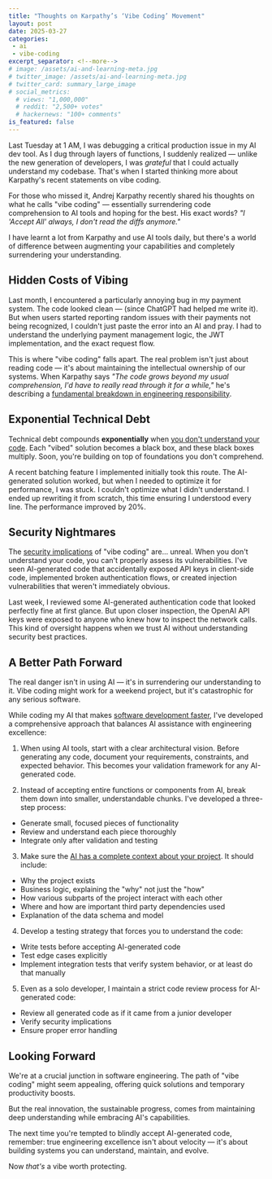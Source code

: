 ```yaml
---
title: "Thoughts on Karpathy’s ‘Vibe Coding’ Movement"
layout: post
date: 2025-03-27
categories:
 - ai
 - vibe-coding
excerpt_separator: <!--more-->
# image: /assets/ai-and-learning-meta.jpg
# twitter_image: /assets/ai-and-learning-meta.jpg
# twitter_card: summary_large_image
# social_metrics:
  # views: "1,000,000"
  # reddit: "2,500+ votes"
  # hackernews: "100+ comments"
is_featured: false
---
```


Last Tuesday at 1 AM, I was debugging a critical production issue in my AI dev tool. As I dug through layers of functions, I suddenly realized — unlike the new generation of developers, I was *grateful* that I could actually understand my codebase. That's when I started thinking more about Karpathy's recent statements on vibe coding.

For those who missed it, Andrej Karpathy recently shared his thoughts on what he calls "vibe coding" — essentially surrendering code comprehension to AI tools and hoping for the best. His exact words? *"I 'Accept All' always, I don't read the diffs anymore."* 

I have learnt a lot from Karpathy and use AI tools daily, but there's a world of difference between augmenting your capabilities and completely surrendering your understanding.

<!--more-->

## Hidden Costs of Vibing

Last month, I encountered a particularly annoying bug in my payment system. The code looked clean — (since ChatGPT had helped me write it). But when users started reporting random issues with their payments not being recognized, I couldn't just paste the error into an AI and pray. I had to understand the underlying payment management logic, the JWT implementation, and the exact request flow.

This is where "vibe coding" falls apart. The real problem isn't just about reading code — it's about maintaining the intellectual ownership of our systems. When Karpathy says *"The code grows beyond my usual comprehension, I'd have to really read through it for a while,"* he's describing a [fundamental breakdown in engineering responsibility](/blog/ai-illiterate-programmers). 

## Exponential Technical Debt

Technical debt compounds **exponentially** when [you don't understand your code](/blog/ai-and-learning). Each "vibed" solution becomes a black box, and these black boxes multiply. Soon, you're building on top of foundations you don't comprehend.

A recent batching feature I implemented initially took this route. The AI-generated solution worked, but when I needed to optimize it for performance, I was stuck. I couldn't optimize what I didn't understand. I ended up rewriting it from scratch, this time ensuring I understood every line. The performance improved by 20%.

## Security Nightmares

The [security implications](/blog/vibe-coding-fantasy) of "vibe coding" are... unreal. When you don't understand your code, you can't properly assess its vulnerabilities. I've seen AI-generated code that accidentally exposed API keys in client-side code, implemented broken authentication flows, or created injection vulnerabilities that weren't immediately obvious.

Last week, I reviewed some AI-generated authentication code that looked perfectly fine at first glance. But upon closer inspection, the OpenAI API keys were exposed to anyone who knew how to inspect the network calls. This kind of oversight happens when we trust AI without understanding security best practices.

<!-- newsletter_widget -->


## A Better Path Forward

The real danger isn't in using AI — it's in surrendering our understanding to it. Vibe coding might work for a weekend project, but it's catastrophic for any serious software.

While coding my AI that makes [software development faster](https://gigamind.dev/), I've developed a comprehensive approach that balances AI assistance with engineering excellence:

1. When using AI tools, start with a clear architectural vision. Before generating any code, document your requirements, constraints, and expected behavior. This becomes your validation framework for any AI-generated code.

2. Instead of accepting entire functions or components from AI, break them down into smaller, understandable chunks. I've developed a three-step process:
  * Generate small, focused pieces of functionality
  * Review and understand each piece thoroughly
  * Integrate only after validation and testing

3. Make sure the [AI has a complete context about your project](https://gigamind.dev/). It should include:
  * Why the project exists
  * Business logic, explaining the "why" not just the "how"
  * How various subparts of the project interact with each other
  * Where and how are important third party dependencies used
  * Explanation of the data schema and model 

4. Develop a testing strategy that forces you to understand the code:
  * Write tests before accepting AI-generated code
  * Test edge cases explicitly
  * Implement integration tests that verify system behavior, or at least do that manually

5. Even as a solo developer, I maintain a strict code review process for AI-generated code:
  * Review all generated code as if it came from a junior developer
  * Verify security implications
  * Ensure proper error handling


## Looking Forward

We're at a crucial junction in software engineering. The path of "vibe coding" might seem appealing, offering quick solutions and temporary productivity boosts. 

But the real innovation, the sustainable progress, comes from maintaining deep understanding while embracing AI's capabilities.

The next time you're tempted to blindly accept AI-generated code, remember: true engineering excellence isn't about velocity — it's about building systems you can understand, maintain, and evolve. 

Now *that's* a vibe worth protecting.